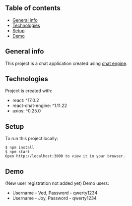 ## Table of contents
* [General info](#general-info)
* [Technologies](#technologies)
* [Setup](#setup)
* [Demo](#demo)

## General info
This project is a chat application created using [chat engine](https://chatengine.io/).

## Technologies
Project is created with:
* react: ^17.0.2
* react-chat-engine: ^1.11.22
* axios: ^0.25.0
	
## Setup
To run this project locally:

```
$ npm install
$ npm start
Open http://localhost:3000 to view it in your browser.
```

## Demo
(New user registration not added yet)
Demo users:
* Username - Ved, Password - qwerty1234
* Username - Joy, Password - qwerty1234

